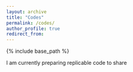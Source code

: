 ```yaml
---
layout: archive
title: "Codes"
permalink: /codes/
author_profile: true
redirect_from:
---
```


{% include base_path %}

I am currently preparing replicable code to share
